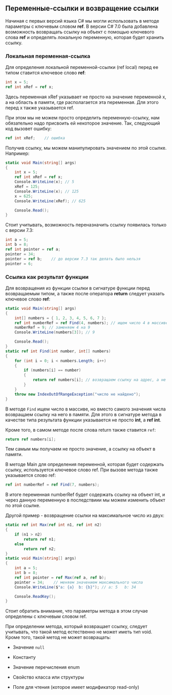 ## Переменные-ссылки и возвращение ссылки

Начиная с первых версий языка C# мы могли использовать в методе параметры с ключевым словом **ref**. В версии C# 7.0 была добавлена возможность возвращать ссылку на объект с помощью ключевого слова **ref** и определять локальную переменную, которая будет хранить ссылку.

### Локальная переменная-ссылка

Для определения локальной переменной-ссылки (ref local) перед ее типом ставится ключевое слово **ref**:

```cs
int x = 5;
ref int xRef = ref x;
```

Здесь переменная xRef указывает не просто на значение переменной x, а на область в памяти, где располагается эта переменная. Для этого перед x также указывается ref.

При этом мы не можем просто определить переменную-ссылку, нам обязательно надо присвоить ей некоторое значение. Так, следующий код вызовет ошибку:

```cs
ref int xRef;    // ошибка
```

Получив ссылку, мы можем манипулировать значением по этой ссылке. Например:

```cs
static void Main(string[] args)
{
    int x = 5;
    ref int xRef = ref x;
    Console.WriteLine(x); // 5
    xRef = 125;
    Console.WriteLine(x); // 125
    x = 625;
    Console.WriteLine(xRef); // 625

    Console.Read();
}
```

Стоит учитывать, возможность переназначить ссылку появилась только с версии 7.3:

```cs
int a = 5;
int b = 8;
ref int pointer = ref a;
pointer = 34;
pointer = ref b;    // до версии 7.3 так делать было нельзя
pointer = 6;
```

### Ссылка как результат функции

Для возвращения из функции ссылки в сигнатуре функции перед возвращаемым типом, а также после оператора **return** 
следует указать ключевое слово **ref**:

```cs
static void Main(string[] args)
{
    int[] numbers = { 1, 2, 3, 4, 5, 6, 7 };
    ref int numberRef = ref Find(4, numbers); // ищем число 4 в массиве
    numberRef = 9; // заменяем 4 на 9
    Console.WriteLine(numbers[3]); // 9

    Console.Read();
}
static ref int Find(int number, int[] numbers)
{
    for (int i = 0; i < numbers.Length; i++)
    {
        if (numbers[i] == number)
        {
            return ref numbers[i]; // возвращаем ссылку на адрес, а не само значение
        }
    }
    throw new IndexOutOfRangeException("число не найдено");
}
```

В методе `Find` ищем число в массиве, но вместо самого значения числа возвращаем ссылку на него в памяти. Для этого в сигнатуре метода 
в качестве типа результата функции указывается не просто **int**, а **ref int**.

Кроме того, в самом методе после слова return также ставится `ref`:

```cs
return ref numbers[i];
```

Тем самым мы получаем не просто значение, а ссылку на объект в памяти.

В методе Main для определения переменной, которая будет содержать ссылку, используется ключевое слово ref. При вызове метода также указывается слово ref:

```cs
ref int numberRef = ref Find(7, numbers);
```

В итоге переменная numberRef будет содержать ссылку на объект int, и через данную переменную в последствиии мы можем изменить объект по этой ссылке.

Другой пример - возвращение ссылки на максимальное число из двух:

```cs
static ref int Max(ref int n1, ref int n2)
{
    if (n1 > n2)
        return ref n1;
    else
        return ref n2;
}
static void Main(string[] args)
{
    int a = 5;
    int b = 8;
    ref int pointer = ref Max(ref a, ref b);
    pointer = 34;    // меняем значением максимального числа
    Console.WriteLine($"a: {a}  b: {b}"); // a: 5   b: 34

    Console.ReadKey();
}
```

Стоит обратить внимание, что параметры метода в этом случае определены с ключевым словом ref.

При определении метода, который возвращает ссылку, следует учитывать, что такой метод естественно не может иметь тип void. Кроме того, такой метод не может 
возвращать:

- Значение `null`

- Константу

- Значение перечисления enum

- Свойство класса или структуры

- Поле для чтения (которое имеет модификатор read-only)

